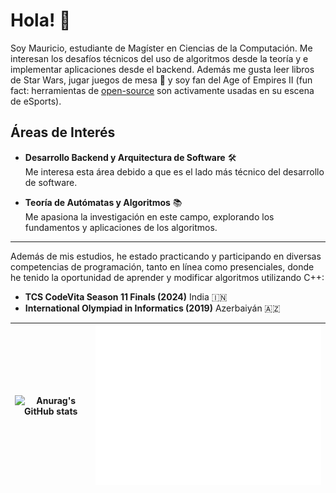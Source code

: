 # Hola! 👋

Soy Mauricio, estudiante de Magíster en Ciencias de la Computación. Me interesan los desafíos técnicos del uso de algoritmos desde la teoría y e implementar aplicaciones desde el backend. Además me gusta leer libros de Star Wars, jugar juegos de mesa 🧩 y soy fan del Age of Empires II (fun fact: herramientas de [open-source](https://siegeengineers.org/) son activamente usadas en su escena de eSports).

## Áreas de Interés

- **Desarrollo Backend y Arquitectura de Software** 🛠️  
  Me interesa esta área debido a que es el lado más técnico del desarrollo de software.

- **Teoría de Autómatas y Algoritmos** 📚  
  Me apasiona la investigación en este campo, explorando los fundamentos y aplicaciones de los algoritmos.

---

Además de mis estudios, he estado practicando y participando en diversas competencias de programación, tanto en línea como presenciales, donde he tenido la oportunidad de aprender y modificar algoritmos utilizando C++:

- **TCS CodeVita Season 11 Finals (2024)** India 🇮🇳
- **International Olympiad in Informatics (2019)** Azerbaiyán 🇦🇿

  


<div align="center">

| ![Anurag's GitHub stats](https://github-readme-stats.vercel.app/api?username=mc-cari&count_private=true&show_icons=true&theme=transparent&hide_border=true) | ![Codeforces Stats](https://raw.githubusercontent.com/mc-cari/cf-stats/main/output/light_card.svg#gh-dark-mode-only) |
|:--:|:--:|

</div>
